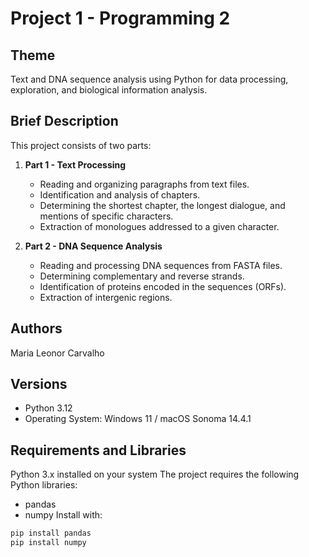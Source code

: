 # Project 1 - Programming 2

## Theme
Text and DNA sequence analysis using Python for data processing, exploration, and biological information analysis.

## Brief Description
This project consists of two parts:

1. **Part 1 - Text Processing**  
   - Reading and organizing paragraphs from text files.
   - Identification and analysis of chapters.
   - Determining the shortest chapter, the longest dialogue, and mentions of specific characters.
   - Extraction of monologues addressed to a given character.

2. **Part 2 - DNA Sequence Analysis**  
   - Reading and processing DNA sequences from FASTA files.
   - Determining complementary and reverse strands.
   - Identification of proteins encoded in the sequences (ORFs).
   - Extraction of intergenic regions.

## Authors
Maria Leonor Carvalho

## Versions
- Python 3.12
- Operating System: Windows 11 / macOS Sonoma 14.4.1

## Requirements and Libraries
Python 3.x installed on your system
The project requires the following Python libraries:
- pandas
- numpy
Install with:
```bash
pip install pandas
pip install numpy
